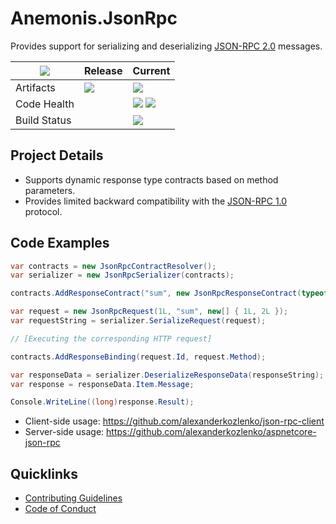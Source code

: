 # Anemonis.JsonRpc

Provides support for serializing and deserializing [JSON-RPC 2.0](http://www.jsonrpc.org/specification) messages.

| [![](https://img.shields.io/gitter/room/nwjs/nw.js.svg?style=flat-square)](https://gitter.im/anemonis/json-rpc) | Release | Current |
|---|---|---|
| Artifacts | [![](https://img.shields.io/nuget/vpre/Anemonis.JsonRpc.svg?style=flat-square)](https://www.nuget.org/packages/Anemonis.JsonRpc) | [![](https://img.shields.io/myget/alexanderkozlenko/vpre/Anemonis.JsonRpc.svg?label=myget&style=flat-square)](https://www.myget.org/feed/alexanderkozlenko/package/nuget/Anemonis.JsonRpc) |
| Code Health | | [![](https://img.shields.io/sonar/coverage/json-rpc?format=long&server=https%3A%2F%2Fsonarcloud.io&style=flat-square)](https://sonarcloud.io/component_measures?id=json-rpc&metric=coverage&view=list) [![](https://img.shields.io/sonar/violations/json-rpc?format=long&server=https%3A%2F%2Fsonarcloud.io&style=flat-square)](https://sonarcloud.io/project/issues?id=json-rpc&resolved=false) |
| Build Status | | [![](https://img.shields.io/azure-devops/build/alexanderkozlenko/github-pipelines/1?label=master&style=flat-square)](https://dev.azure.com/alexanderkozlenko/github-pipelines/_build?definitionId=1&_a=summary) |

## Project Details

- Supports dynamic response type contracts based on method parameters.
- Provides limited backward compatibility with the [JSON-RPC 1.0](http://www.jsonrpc.org/specification_v1) protocol.

## Code Examples

```cs
var contracts = new JsonRpcContractResolver();
var serializer = new JsonRpcSerializer(contracts);

contracts.AddResponseContract("sum", new JsonRpcResponseContract(typeof(long)));

var request = new JsonRpcRequest(1L, "sum", new[] { 1L, 2L });
var requestString = serializer.SerializeRequest(request);

// [Executing the corresponding HTTP request]

contracts.AddResponseBinding(request.Id, request.Method);

var responseData = serializer.DeserializeResponseData(responseString);
var response = responseData.Item.Message;

Console.WriteLine((long)response.Result);
```

- Client-side usage: https://github.com/alexanderkozlenko/json-rpc-client
- Server-side usage: https://github.com/alexanderkozlenko/aspnetcore-json-rpc

## Quicklinks

- [Contributing Guidelines](./CONTRIBUTING.md)
- [Code of Conduct](./CODE_OF_CONDUCT.md)
